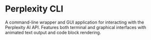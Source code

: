 # Perplexity CLI

A command-line wrapper and GUI application for interacting with the Perplexity AI API.
Features both terminal and graphical interfaces with animated text output and code block rendering.
